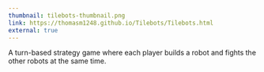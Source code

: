 ```yaml
---
thumbnail: tilebots-thumbnail.png
link: https://thomasm1248.github.io/Tilebots/Tilebots.html
external: true
---
```


A turn-based strategy game where each player builds a robot and fights the other robots at the same time.
